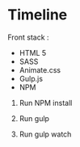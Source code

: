 # Timeline

Front stack :
* HTML 5
* SASS
* Animate.css
* Gulp.js
* NPM

1) Run NPM install

3) Run gulp

4) Run gulp watch